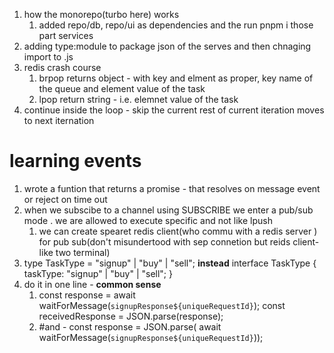 1. how the monorepo(turbo here) works
   1. added repo/db, repo/ui as dependencies and the run pnpm i those part services
2. adding type:module to package json of the serves and then chnaging import to .js 
3. redis crash course
   1. brpop returns object - with key and elment as proper, key name of the queue and element value of the task
   2. lpop return string - i.e. elemnet value of the task
4. continue inside the loop - skip the current rest of current iteration moves to next iternation 
















# learning events
1. wrote a funtion that returns a promise - that resolves on message event or reject on time out
2. when we subscibe to a channel using SUBSCRIBE we enter a pub/sub mode . we are allowed to execute specific and not like lpush
   1. we can create spearet redis client(who commu with a redis server ) for pub sub(don't misundertood with sep connetion but reids client-like two terminal)
3. type TaskType = "signup" | "buy" | "sell"; **instead**   interface TaskType {
  taskType: "signup" | "buy" | "sell";
}
4. do it in one line - **common sense**
   1.  const response = await waitForMessage(`signupResponse${uniqueRequestId}`);
    const receivedResponse = JSON.parse(response); 
      1. #and -  const response = JSON.parse( await waitForMessage(`signupResponse${uniqueRequestId}`));